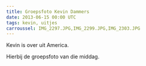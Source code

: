 ```yaml
---
title: Groepsfoto Kevin Dammers
date: 2013-06-15 00:00 UTC
tags: kevin, uitjes
carroussel: IMG_2297.JPG,IMG_2299.JPG,IMG_2303.JPG
---
```

Kevin is over uit America.

Hierbij de groepsfoto van die middag.

